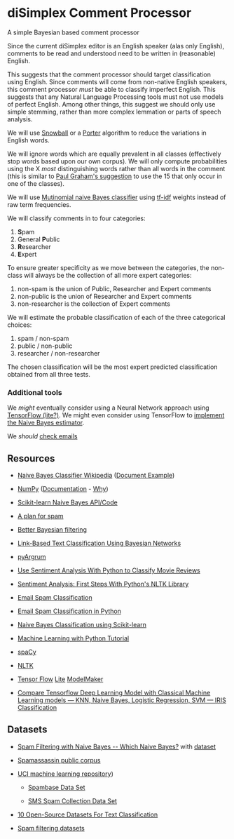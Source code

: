 # diSimplex Comment Processor

A simple Bayesian based comment processor

Since the current diSimplex editor is an English speaker (alas only
English), comments to be read and understood need to be written in
(reasonable) English.

This suggests that the comment processor should target classification
using English. Since comments will come from non-native English speakers,
this comment processor *must* be able to classify imperfect English. This
suggests that any Natural Language Processing tools must not use models of
perfect English. Among other things, this suggest we should only use
simple stemming, rather than more complex lemmation or parts of speech
analysis.

We will use [Snowball](https://snowballstem.org/) or a
[Porter](https://tartarus.org/martin/PorterStemmer/) algorithm to reduce
the variations in English words.

We will ignore words which are equally prevalent in all classes
(effectively stop words based upon our own corpus). We will only compute
probabilities using the X *most* distinguishing words rather than all words
in the comment (this is similar to [Paul Graham's
suggestion](http://www.paulgraham.com/better.html) to use the 15 that only
occur in one of the classes).

We will use [Mutinomial naive Bayes
classifier](https://en.wikipedia.org/wiki/Naive_Bayes_classifier#Multinomial_na%C3%AFve_Bayes)
using [tf-idf](https://en.wikipedia.org/wiki/Tf%E2%80%93idf) weights
instead of raw term frequencies.

We will classify comments in to four categories:

1. **S**pam
2. General **P**ublic
3. **R**esearcher
4. **E**xpert

To ensure greater specificity as we move between the categories, the
non-class will always be the collection of all more expert categories:

1. non-spam is the union of Public, Researcher and Expert comments
2. non-public is the union of Researcher and Expert comments
3. non-researcher is the collection of Expert comments

We will estimate the probable classification of each of the three categorical choices:

1. spam / non-spam
2. public / non-public
3. researcher / non-researcher

The chosen classification will be the most expert predicted classification
obtained from all three tests.

### Additional tools

We *might* eventually consider using a Neural Network approach using
[TensorFlow (lite?)](). We might even consider using TensorFlow to
[implement the Naive Bayes
estimator](https://nicolovaligi.com/articles/naive-bayes-tensorflow/).

We *should* [check
emails](https://blog.bounceless.io/how-to-check-if-an-email-address-is-fake/)

## Resources

- [Naive Bayes Classifier
  Wikipedia](https://en.wikipedia.org/wiki/Naive_Bayes_classifier)
  ([Document
  Example](https://en.wikipedia.org/wiki/Naive_Bayes_classifier#Document_classification))

- [NumPy](https://numpy.org/)
  ([Documentation](https://numpy.org/doc/stable/) -
  [Why](https://numpy.org/doc/stable/user/whatisnumpy.html))

- [Scikit-learn Naive Bayes
  API/Code](https://scikit-learn.org/stable/modules/classes.html#module-sklearn.naive_bayes)

- [A plan for spam](http://www.paulgraham.com/spam.html)

- [Better Bayesian filtering](http://www.paulgraham.com/better.html)

- [Link-Based Text Classification Using Bayesian
Networks](https://www.researchgate.net/publication/221232818_Link-Based_Text_Classification_Using_Bayesian_Networks)

- [pyArgrum](https://agrum.gitlab.io/)

- [Use Sentiment Analysis With Python to Classify Movie
Reviews](https://realpython.com/sentiment-analysis-python/)

- [Sentiment Analysis: First Steps With Python's NLTK
Library](https://realpython.com/python-nltk-sentiment-analysis/)

- [Email Spam
Classification](https://www.kaggle.com/balaka18/email-spam-classification/notebook)

- [Email Spam Classification in
Python](https://www.askpython.com/python/examples/email-spam-classification)

- [Naive Bayes Classification using
Scikit-learn](https://www.datacamp.com/community/tutorials/naive-bayes-scikit-learn)

- [Machine Learning with Python
Tutorial](https://www.tutorialspoint.com/machine_learning_with_python/index.htm)

- [spaCy](https://spacy.io/)

- [NLTK](https://www.nltk.org/)

- [Tensor Flow](https://www.tensorflow.org/)
  [Lite](https://www.tensorflow.org/lite)
  [ModelMaker](https://www.tensorflow.org/lite/guide/model_maker)

- [Compare Tensorflow Deep Learning Model with Classical Machine Learning
  models — KNN, Naive Bayes, Logistic Regression, SVM — IRIS
  Classification](https://medium.com/analytics-vidhya/compare-tensorflow-deep-learning-model-with-classical-machine-learning-models-knn-naive-bayes-61b40bb3382)

## Datasets

- [Spam Filtering with Naive Bayes -- Which Naive
  Bayes?](http://www2.aueb.gr/users/ion/docs/ceas2006_paper.pdf) with
  [dataset](http://www2.aueb.gr/users/ion/data/enron-spam/)

- [Spamassassin public
  corpus](https://spamassassin.apache.org/old/publiccorpus/)

- [UCI machine learning
  repository](https://archive.ics.uci.edu/ml/datasets.php))

    - [Spambase Data Set](http://archive.ics.uci.edu/ml/datasets/Spambase)

    - [SMS Spam Collection Data
      Set](https://archive.ics.uci.edu/ml/datasets/SMS+Spam+Collection)

- [10 Open-Source Datasets For Text
  Classification](https://analyticsindiamag.com/10-open-source-datasets-for-text-classification/)

- [Spam filtering
  datasets](https://aclweb.org/aclwiki/Spam_filtering_datasets)

